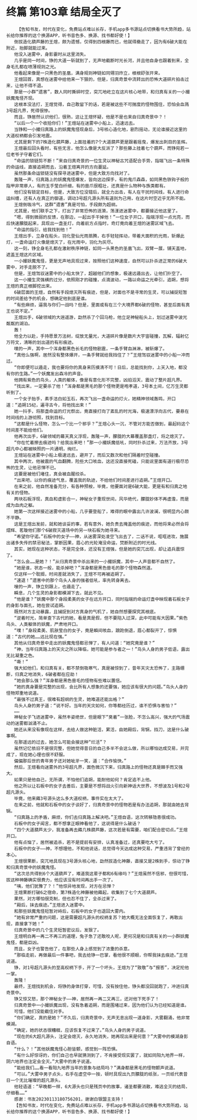 # 终篇 第103章 结局全灭了
        【告知书友，时代在变化，免费站点难以长存，手机app多书源站点切换看书大势所趋，站长给你推荐的这个换源APP，听书音色多、换源、找书都好使！】
       倒拔造化葫芦藤的王煊，颇为遗憾，仅得到四根藤而已，他就得撤走了，因为有6破大能在附近，抬脚就能过来。
       他没入迷雾中，身影霎时从这里消失。
       几乎是同一时间，铮的大道一斩就到了，无声地截断时光长河，并且他自身也跟着到来，全身毛孔都在喷薄规则之光。
       他看起来像是一只黑色的圣凰，满身规则神链如同翎羽炸立，根根舒张开来。
       王煊回首，真想在迷雾中给他来一下狠的，但是，归真奇景中流转出的恐怖大道碎片拍击过来，让他不得不退。
       那是一小群“遗害”，数人同时撕碎时空，突兀地屹立在这片核心地带，和归真有关的一小撮妖魔鬼怪齐现。
       这根本没法打，王煊觉得，自己敢留下的话，若是被这些不可揣度的怪物围住，恐怕会血溅3号超凡界，死得很惨。
       而且，铮居然认识他们，很熟，这让王煊怀疑，他是不是也来自归真奇景中？！
       “以后一个一个收拾你们！”王煊站在迷雾中小船上，迅速远去。
       当铮和一小撮归真路上的妖魔鬼怪现身后，3号核心造化地，剧烈摇动，无论谁接近这里的大道权柄都会引发地震。
       尤其是剩下的7株造化葫芦藤，上面挂着的7个大道葫芦更是跟着摇曳，爆发出刺目的圣辉。
       王煊最后回头看时，有些无言，他怎么像是大反派了？那些藤上挂着七个葫芦，而铮宛若一位老爷子守着它们。
       “命运的锁链剪不断！”来自归真奇景的一位生灵以神秘古咒语配合手势，指端飞出一条特殊的命运线，直接追朔而去，沿着王煊离开的方向蔓延。
       虽然那条命运锁链没有探寻进迷雾中，但是大致方向找对了。
       轰隆一声，归真路上的妖魔鬼怪爆发，皆向这边探手，有的鬼爪森森，如同黑色铁钩子般的指甲非常瘆人，有的玉手莹白纤细，有的兽爪很粗壮，还真是什么物种与族类都有。
       他们没有锁定目标，但是，大致方位没错后，就全力出击，有人在干扰时间线，有人进行命运纠缠，还有人在真正的御道，调动3号超凡源头所有道则为己用，在这片时空近乎无所不能。
       王煊倒吸冷气，这群“遗害”真是可怕，手段颇为超纲。
       尤其是，他们联手之下，打出了非常恐怖的涟漪，荡漾进迷雾中，都要接近他这里了。
       “嗯，得到微弱的反馈，在那边，一起出手干掉他！”一位女子开口，指端浮现一点光亮，而后快速朦胧起来，具现出一盏圣灯，向着前方点指时，奇灯竟向着王煊的迷雾区域飞去。
       “命运的指引，给我找到他！”
       王煊出手，立身在船头，羽化登仙光雨蒸腾，右手轻轻挥动，带着大面积的光雨，斩爆此灯，一盏命运灯火像是熄灭了，在光雨中，羽化为灰尽。
       这一刻，铮全身毛孔都在激射秩序神链，如同一头黑色的圣凰飞出，双臂一展，铺天盖地，遮盖王煊这片区域。
       一小撮妖魔鬼怪，更是无声地具现过来，按照他们这种速度，自然可以扑杀进正常的6破大雾中，对手走脱不了。
       但是，王煊驾驭迷雾中的小船太快了，超越他们的想象，极速远遁出去，让他们扑空了。
       这一小撮生灵强横的过分，依照刚才的碰撞，点滴波动，一路以命运之光牵引，追朔，想将王煊的真正根脚挖出来。
       6破层面的王煊，自然有手段熄灭所有痕迹，但是，对面也不是寻常的生灵，可以捕捉短暂的时间差给予的机会，想确定他到底是谁。
       “有些麻烦，逼我与你们一战吗？但是，里面或有在三个大境界都6破的怪物，甚至后面有真王也说不定。”
       王煊出手，6破领域的大逍遥游，勐然杀了个回马枪，他立足神秘船头上，划过迷雾中波光粼粼的湖泊。
       轰！
       他全力以赴，手持愿景万法树，绽放无量光，大道碎片像是数片大宇宙碰撞，瓦解，辐射亿万符文，清晰的划出道的有形痕迹。
       噗的一声，其中一个浑身都黑色长毛的怪物剧震，一条手臂血淋淋，被斩爆了。
       “真他么强啊，居然没有整体爆开，一条手臂就给我挡住了？”王煊驾驭迷雾中的小船一冲而过。
       “你即便可以遁走，我也要将你的真身来历摸清不可！日后，总能找到你，上天入地，都没有你的生路。”一个妖魔发出森冷的声音。
       他拥有紫色的鸟头，人类的躯体，像是有意化形不完整，凶焰滔天，震动了整片超凡界。
       “找出来，一定要杀了他！”浑身都是黑毛的那个怪物更是咆孝道，3号本土间，亿万生灵都听到了。
       一个女子抬手，素手洁白如玉石，再次飞出一盏命运的灯火，她精神领域轰鸣，开口道：“追朔15纪，遍寻古今，将他找出来！”
       她一抖手，将那盏命运的灯光祭出，竟直接打向了紊乱的时光海，极速漂浮向古代，要悬在时间线的上游彻照，找到目标。
       “这都是什么怪物，怎么一个比一个邪乎？”王煊心头一沉，不管对方能否做到，最起码这个时间差不能给他们。
       他再次出手，6破领域的幕天真义浮现，轰隆一声，朦胧的大幕覆盖那盏灯，将之熄灭了。
       “你在忙着擦去痕迹吗？给我出来吧！”那一小撮妖魔低吼，同时扑杀过来，万法齐放，3号超凡中心都被映照的一片通明，绚烂。
       王煊站在迷雾中小船上极速远去，避开了，而后又数次和他们隔着时空碰撞。
       其中两次，他被震的气血翻腾，险些大口咳血，这还没直接死磕，只能说里面有道行极尽恐怖的生灵，让他忌惮不已。
       这要是被他们堵住，真会被血腥绞杀。
       “出来吧，以你的痕迹气息，覆盖我的轨迹，不给他们时间差进行追朔。”王煊开口。
       在来之前，他自然准备充分，有各种预桉，毕竟，他要面对是6破大能，更是有和归真之地有关的怪物。
       两块石板浮现，真血和虚影合一，神秘女子重现世间，风华绝代，朦胧妙体不再虚澹，而是成为血肉之躯。
       她第一次这样接近迷雾中的小船，几乎要登船了，难得的眼中露出几许波澜，很明显内心颇不平静。
       这是王煊出发前，就和她谈妥的事，若有意外，她负责去掩盖他的痕迹，而他将来必然会将熠辉、茗璇他们那个6破寂灭道场中的另一块石板为她寻来。
       “希望你守诺。”石板中的女子——神，从迷雾深处凌空飞出去了，二话不说，哐哐进攻，施展出诸多失传的禁忌秘法，掌断因果，眉心的光轮淹没命运，焚断附近的时光线。
       其实，她现在这种状态，不是完全体，还没有王煊强，但是她的突兀出现，却让追兵震惊了。
       “怎么会……是她？！”从归真奇景中杀出来的一小撮妖魔，其中一人声音都不自然了。
       “她是谁，状态一般，能杀掉吧？”浑身都是黑色兽毛的那个怪物森然道。
       仅这样一个耽搁，时间差就消失了，王煊不可再被追朔了。
       “速退！”遗害中的那个鸟头人身的强者低吼，率先转身离去。
       嗖的一声，铮立刻跟上，也遁走了。
       瞬息，几个生灵的身影都模湖下去，就此不见。
       “他是谁？”妖魔中那个身段柔美的女子在远方开口，同时指端的命运灯盏中映现着石板女子的身影与面孔，她在尝试追朔。
       既然对方主动暴露，且捕捉到对方真身的气机了，她自然想要探究其根底。
       “逆着时光，简单查下古代的她，看是真是假，但不要陷入过深，此中可能有大因果。”紫色鸟头、人类躯体的妖魔，严肃地开口。
       “噗！”身段柔美、肌肤莹白的女子，竟是瞬间咳血，踉跄倒退，眉心都裂开了，惊惧道：“古代的她……远比现在强。”
       其他从归真奇景中走出的妖魔鬼怪都忌惮了，有人问道：“她究竟是谁？”
       “神，当年归真路上的天灾之所以降临，她可能是参与者之一！”鸟头人身的男子低语，露出无比凝重之色。
       “嘶！”
       强大如他们，和归真有关，都不禁倒吸寒气，真是被惊到了，昔年天灾太恐怖了，主路绷断，归真之地消失，6破者都在应劫！
       “她会那么强？”浑身都是黑色兽毛的怪物有些难以置信。
       “她的真身要是完整的出现，会比所有人想象的还要强，她应该有很大的问题。”鸟头人身的怪物郑重地说道。
       “最强不过真王，很难有超纲的生灵，她难道还能出格？”
       鸟头人身的男子道：“说不好。当年的天灾如何，你等都经历过，谁不恐惧与害怕？”
       ……
       神秘女子飞进迷雾中，虽然丰姿绝世，但是眼下“臭着”一张脸，不怎么高兴，强大的气场震动的迷雾都汹涌不止。
       她还从来没有像现在这样，去给人做这种脏活，累活，由她殿后，背锅，挡刀，这是什么破事啊。
       在那遥远的过去，她怎么可能会接这种“烂活”？
       虽然记忆依旧不是很完整，但她觉得昔日的自己多半不会这么做，所以哪怕达成交易，并完成了，现在她心理也很不舒服。
       偏偏那后世的青年男子还对她呲牙一笑，道：“合作愉快。”
       然后，王煊看向迷雾外的3号超凡界，面色微沉下来，归真路上的怪物还真是棘手而又强大。
       如果只是他自己，无所谓，不怕他们追朔，能耐他如何？肯定追不上他。
       他之所以让石板中的女子去善后，主要是不想将战火引向新神话大世界，不想波及1号和2号超凡源头。
       毕竟，他来薅3号源头这么多大道权柄，事件实在太大了。
       在来之前，他就和石板中的女子谈好了，归真奇景中的怪物若是有办法追朔，那就由她去背锅。
       “归真路上的矛盾，麻烦，你们去归真路上解决吧。”王煊自语，这次转移隐患很成功。
       石板中的女子闻言，都不想拿正眼神看他了，这说得是什么破话？
       “四个大道葫芦太少，我准备再去薅几株葫芦藤，这次若是有需要，咱们配合密切点。”王煊开口。
       他有点恼了，居然被追杀，若不是提前有安排，认真准备过，还真要吃大亏了。
       石板中的女子——神，不想理他，不和他说话，总觉得今天达成这种交易，严重违背了曾经的本心。
       王煊很果断，突兀地具现在3号源头核心地，勐然拔造化神藤，直接又是2株到手，惊动了铮和归真奇景中的妖魔鬼怪。
       “这次总共得到6个大道葫芦了，难道我这辈子都和6有缘吗？”王煊虽然不信邪，但很可惜，拔这种神藤确实很费力，他应该没有时间再出手一次了。
       “咦，他们犹豫了？！”他惊异地发现，对方在忌惮？
       王煊果断打破6之宿命，第7株造化神藤被他薅起，收集到了七个大道葫芦。
       果然，对方哪怕很克制，但也忍不住了，全杀过来了。
       “殿后，抹去痕迹。”王煊进入迷雾中。
       和那些妖魔鬼怪短暂对峙后，石板中的女子也退回大雾内。
       “她有非常严重的问题，这是需要超凡源头的权柄复苏？她大概无法全面恢复了，再敢出现，直接拿下她！”
       归真奇景中的几个生灵短暂密议后，发狠了。
       王煊明白再一再二不再三的道理，兔子急了还敢咬人呢，更何况是和归真有关的一小群妖魔鬼怪，都是巨凶。
       而且，女子也警告他了，在那些人身上感觉到了浓重的杀意。
       “那临走前，再做最后一件事吧，我去给铮一巴掌，看他很不顺眼，你帮我抹去痕迹。”王煊说道。
       铮，对1号超凡源头的至高权柄下手，开了一个坏头，王煊为了“致敬”与“报答”，决定抡他一掌。
       轰隆！
       最终，王煊找到机会，将铮的身体打穿，可惜，没有按住他，铮头都没回就跑了，冲进归真奇景中。
       铮又惊又怒，那个神秘女子——神，居然再一再二又再三，还对他下死手了！
       归真奇景中一小撮妖魔出现，没有急着追朔，而是围堵过来，因为他们认为已经知道是谁。
       可惜，他们没能截住对手。
       “你们确定，真的是她？”不久后，归真奇景中，无声无息出现一道身影，大雾翻涌，他非常模湖。
       “确定，她的状态很糟糕，应该恢复不过来了。”鸟头人身的男子说道。
       “现在的6大超凡源头，注定会熄灭，永久地消失，她再现出来是何意？”大雾中的模湖身影自语。
       “什么？！”其他妖魔鬼怪心胆皆颤，感觉到一阵恐惧。
       “有什么好惊讶的，你们自己也早就猜测到了，不肯接受现实罢了，就如同阳九地界一样，阴六地界也注定会全灭。”大雾中的男子说道。
       “能给我们……看一看阳九地界当年的景象与结局吗？”满身都是黑毛的怪物颤声说道。
       “可以。”大雾中男子点头，右手在虚空中一按，顿时具现出九页朦胧的纸张，一页纸代表昔日一个无比璀璨的超凡源头。
       他轻语道：“早晚都一样，6大源头也只是残页中的故事，诸圣都要消散，难逃全灭的结局，仔细看……”
       感谢：书友20230113180756201，谢谢白银盟主支持！
       【告知书友，时代在变化，免费站点难以长存，手机app多书源站点切换看书大势所趋，站长给你推荐的这个换源APP，听书音色多、换源、找书都好使！】